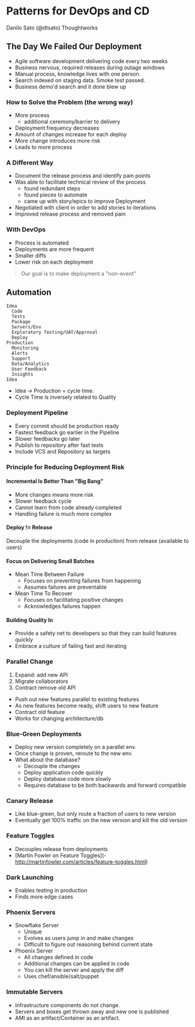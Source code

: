 # Patterns for DevOps and CD
Danilo Sato (@dtsato) Thoughtworks

## The Day We Failed Our Deployment
- Agile software development delivering code every two weeks
- Business nervous, required releases during outage windows
- Manual process, knowledge lives with one person.
- Search indexed on staging data. Smoke test passed.
- Business demo'd search and it done blew up

### How to Solve the Problem (the wrong way)
- More process
  - additional ceremony/barrier to delivery
- Deployment frequency decreases
- Amount of changes increase for each deploy
- More change introduces more risk
- Leads to more process

### A Different Way
- Document the release process and identify pain points
- Was able to facilitate technical review of the process
  - found redundant steps
  - found pieces to automate
  - came up with story/epics to improve Deployment
- Negotiated with client in order to add stories to iterations
- Improved release process and removed pain

### With DevOps
- Process is automated
- Deployments are more frequent
- Smaller diffs
- Lower risk on each deployment

> Our goal is to make deployment a "non-event"

## Automation

```
Idea
  Code
  Tests
  Package
  Servers/Env
  Exploratory Testing/UAT/Approval
  Deploy
Production
  Monitoring
  Alerts
  Support
  Data/Analytics
  User Feedback
  Insights
Idea
```
- Idea -> Production = cycle time.
- Cycle Time is inversely related to Quality

### Deployment Pipeline
- Every commit should be production ready
- Fastest feedback go earlier in the Pipeline
- Slower feedbacks go later
- Publish to repository after fast tests
- Include VCS and Repository as targets

### Principle for Reducing Deployment Risk

#### Incremental Is Better Than "Big Bang"
- More changes means more risk
- Slower feedback cycle
- Cannot learn from code already completed
- Handling failure is much more complex

#### Deploy != Release
Decouple the deployments (code in production) from release (available to users)

#### Focus on Delivering Small Batches
- Mean Time Between Failure
  - Focuses on preventing failures from happening
  - Assumes failures are preventable
- Mean Time To Recover
  - Focuses on facilitating positive changes
  - Acknowledges failures happen

#### Building Quality In
- Provide a safety net to developers so that they can build features quickly
- Embrace a culture of failing fast and iterating

### Parallel Change
  1. Expand: add new API
  2. Migrate collaborators
  3. Contract remove old API

- Push out new features parallel to existing features
- As new features become ready, shift users to new feature
- Contract old feature
- Works for changing architecture/db

### Blue-Green Deployments
- Deploy new version completely on a parallel env.
- Once change is proven, reroute to the new env.
- What about the database?
  - Decouple the changes
  - Deploy application code quickly
  - Deploy database code more slowly
  - Requires database to be both backwards and forward compatible

### Canary Release
- Like blue-green, but only route a fraction of users to new version
- Eventually get 100% traffic on the new version and kill the old version

### Feature Toggles
- Decouples release from deployments
- [Martin Fowler on Feature Toggles](- http://martinfowler.com/articles/feature-toggles.html)

### Dark Launching
- Enables testing in production
- Finds more edge cases

### Phoenix Servers
- Snowflake Server
  - Unique
  - Evolves as users jump in and make changes
  - Difficult to figure out reasoning behind current state
- Phoenix Server
  - All changes defined in code
  - Additional changes can be applied in code
  - You can kill the server and apply the diff
  - Uses chef/ansible/salt/puppet

### Immutable Servers
- Infrastructure components do not change.
- Servers and boxes get thrown away and new one is published
- AMI as an artifact/Container as an artifact.
